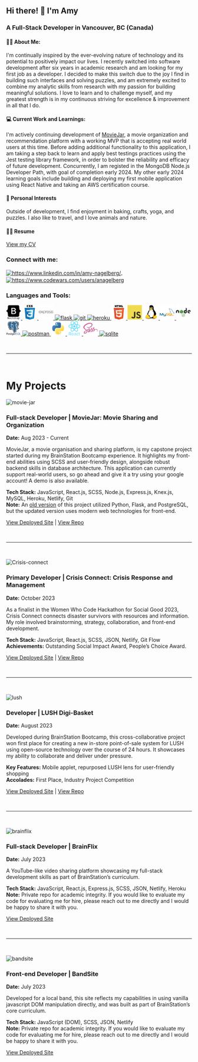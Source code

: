 
<h2>Hi there! 👋 I'm Amy</h2>
<h3>A Full-Stack Developer in Vancouver, BC (Canada)</h3>

#### 💁‍♀️ About Me: 
I'm continually inspired by the ever-evolving nature of technology and its potential to positively impact our lives. I recently switched into software development after six years in academic research and am looking for my first job as a developer. I decided to make this switch due to the joy I find in building such interfaces and solving puzzles, and am extremely excited to combine my analytic skills from research with my passion for building meaningful solutions. I love to learn and to challenge myself, and my greatest strength is in my continuous striving for excellence & improvement in all that I do.

#### 💻 Current Work and Learnings: 
I'm actively continuing development of [MovieJar](https://github.com/anagelberg/MovieJar), a movie organization and recommendation platform with a working MVP that is accepting real world users at this time. Before adding additional functionality to this application, I am taking a step back to learn and apply best testings practices using the Jest testing library framework, in order to bolster the reliability and efficacy of future development. Concurrently, I am registed in the MongoDB Node.js Developer Path, with goal of completion early 2024. My other early 2024 learning goals include building and deploying my first mobile application using React Native and taking an AWS certification course. 

#### 🧁 Personal Interests
Outside of development, I find enjoyment in baking, crafts, yoga, and puzzles. I also like to travel, and I love animals and nature. 

#### 👩‍💻 Resume
<a href="https://amy-nagelberg.dev/files/Nagelberg_CV.pdf" target="_blank" >View my CV</a>

<h3 align="left">Connect with me:</h3>
<p align="left">
<a href="https://www.linkedin.com/in/amy-nagelberg/" target="blank">
  <img align="center" src="https://raw.githubusercontent.com/rahuldkjain/github-profile-readme-generator/master/src/images/icons/Social/linked-in-alt.svg" alt="https://www.linkedin.com/in/amy-nagelberg/" height="30" width="40" />
</a>
  &nbsp;&nbsp;&nbsp;&nbsp;&nbsp;&nbsp;&nbsp;&nbsp
<a href="https://www.codewars.com/users/anagelberg" target="blank">
  <img align="center" src="https://www.codewars.com/users/anagelberg/badges/small" alt="https://www.codewars.com/users/anagelberg"/>
</a>


<!-- <a href="https://www.linkedin.com/in/amy-nagelberg/" target="blank">
  <img src="https://github.com/anagelberg/anagelberg/assets/62032317/7ae57420-0e0e-4d47-a27d-bdd383a376b3" height="30" />
</a> -->
</p>

<h3 align="left">Languages and Tools:</h3>
<p align="left"> <a href="https://getbootstrap.com" target="_blank" rel="noreferrer"> <img src="https://raw.githubusercontent.com/devicons/devicon/master/icons/bootstrap/bootstrap-plain-wordmark.svg" alt="bootstrap" width="40" height="40"/> </a> <a href="https://www.w3schools.com/css/" target="_blank" rel="noreferrer"> <img src="https://raw.githubusercontent.com/devicons/devicon/master/icons/css3/css3-original-wordmark.svg" alt="css3" width="40" height="40"/> </a> <a href="https://expressjs.com" target="_blank" rel="noreferrer"> <img src="https://raw.githubusercontent.com/devicons/devicon/master/icons/express/express-original-wordmark.svg" alt="express" width="40" height="40"/> </a> <a href="https://flask.palletsprojects.com/" target="_blank" rel="noreferrer"> <img src="https://www.vectorlogo.zone/logos/pocoo_flask/pocoo_flask-icon.svg" alt="flask" width="40" height="40"/> </a> <a href="https://git-scm.com/" target="_blank" rel="noreferrer"> <img src="https://www.vectorlogo.zone/logos/git-scm/git-scm-icon.svg" alt="git" width="40" height="40"/> </a> <a href="https://heroku.com" target="_blank" rel="noreferrer"> <img src="https://www.vectorlogo.zone/logos/heroku/heroku-icon.svg" alt="heroku" width="40" height="40"/> </a> <a href="https://www.w3.org/html/" target="_blank" rel="noreferrer"> <img src="https://raw.githubusercontent.com/devicons/devicon/master/icons/html5/html5-original-wordmark.svg" alt="html5" width="40" height="40"/> </a> <a href="https://developer.mozilla.org/en-US/docs/Web/JavaScript" target="_blank" rel="noreferrer"> <img src="https://raw.githubusercontent.com/devicons/devicon/master/icons/javascript/javascript-original.svg" alt="javascript" width="40" height="40"/> </a> <a href="https://www.linux.org/" target="_blank" rel="noreferrer"> <img src="https://raw.githubusercontent.com/devicons/devicon/master/icons/linux/linux-original.svg" alt="linux" width="40" height="40"/> </a> <a href="https://www.mysql.com/" target="_blank" rel="noreferrer"> <img src="https://raw.githubusercontent.com/devicons/devicon/master/icons/mysql/mysql-original-wordmark.svg" alt="mysql" width="40" height="40"/> </a> <a href="https://nodejs.org" target="_blank" rel="noreferrer"> <img src="https://raw.githubusercontent.com/devicons/devicon/master/icons/nodejs/nodejs-original-wordmark.svg" alt="nodejs" width="40" height="40"/> </a> <a href="https://www.postgresql.org" target="_blank" rel="noreferrer"> <img src="https://raw.githubusercontent.com/devicons/devicon/master/icons/postgresql/postgresql-original-wordmark.svg" alt="postgresql" width="40" height="40"/> </a> <a href="https://postman.com" target="_blank" rel="noreferrer"> <img src="https://www.vectorlogo.zone/logos/getpostman/getpostman-icon.svg" alt="postman" width="40" height="40"/> </a> <a href="https://www.python.org" target="_blank" rel="noreferrer"> <img src="https://raw.githubusercontent.com/devicons/devicon/master/icons/python/python-original.svg" alt="python" width="40" height="40"/> </a> <a href="https://reactjs.org/" target="_blank" rel="noreferrer"> <img src="https://raw.githubusercontent.com/devicons/devicon/master/icons/react/react-original-wordmark.svg" alt="react" width="40" height="40"/> </a> <a href="https://sass-lang.com" target="_blank" rel="noreferrer"> <img src="https://raw.githubusercontent.com/devicons/devicon/master/icons/sass/sass-original.svg" alt="sass" width="40" height="40"/> </a> <a href="https://www.sqlite.org/" target="_blank" rel="noreferrer"> <img src="https://www.vectorlogo.zone/logos/sqlite/sqlite-icon.svg" alt="sqlite" width="40" height="40"/> </a> </p>



<br><hr><br>

<h1>My Projects</h1>


![movie-jar](https://github.com/anagelberg/anagelberg/assets/62032317/d899245d-24c3-4509-b982-c1ea378c14aa)

<h3>Full-stack Developer | MovieJar: Movie Sharing and Organization</h3>

<p><b>Date:</b> Aug 2023 - Current</p>
<p>MovieJar, a movie organisation and sharing platform, is my capstone project started during my BrainStation Bootcamp experience. It highlights my front-end abilities using SCSS and user-friendly design, alongside robust backend skills in database architecture. This application can currently support real-world users, so go ahead and give it a try using your google account! A demo is also available.  </p>
<p><b>Tech Stack:</b> JavaScript, React.js, SCSS, Node.js, Express.js, Knex.js, MySQL, Heroku, Netlify, Git<br>
<b>Note:</b> An <a href="https://github.com/anagelberg/movie-picker">old version</a> of this project utilized Python, Flask, and PostgreSQL, but the updated version uses modern web technologies for front-end.</p>

 [View Deployed Site](https://moviejar.ca) | [View Repo](https://github.com/anagelberg/MovieJar)

<br><hr><br>


![Crisis-connect](https://github.com/anagelberg/anagelberg/assets/62032317/5225fee1-5635-4bce-a304-fa93221f4d83)


<h3>Primary Developer | Crisis Connect: Crisis Response and Management</h3>

<p><b>Date:</b> October 2023</p>
<p>As a finalist in the Women Who Code Hackathon for Social Good 2023, Crisis Connect connects disaster survivors with resources and information. My role involved brainstorming, strategy, collaboration, and front-end development. </p>
<p><b>Tech Stack:</b> JavaScript, React.js, SCSS, JSON, Netlify, Git Flow<br>
<b>Achievements:</b> Outstanding Social Impact Award, People’s Choice Award.</p>

[View Deployed Site](https://crisis-connect.amy-nagelberg.dev) | [View Repo](https://github.com/anagelberg/crisis-response)

<br><hr><br>

![lush](https://github.com/anagelberg/anagelberg/assets/62032317/a38208e4-f375-40a5-9e87-01748c10169c)

<h3>Developer | LUSH Digi-Basket</h3>

<p><b>Date:</b> August 2023 </p>
<p>Developed during BrainStation Bootcamp, this cross-collaborative project won first place for creating a new in-store point-of-sale system for LUSH using open-source technology over the course of 24 hours. It showcases my ability to collaborate and deliver under pressure. </p>
<p><b>Key Features:</b> Mobile applet, repurposed LUSH lens for user-friendly shopping<br>
<b>Accolades:</b> First Place, Industry Project Competition</p>

[View Deployed Site](https://lush.amy-nagelberg.dev/) | [View Repo](https://github.com/anagelberg/lush-industry-project)

<br><hr><br>

<!-- ![instock](https://github.com/anagelberg/anagelberg/assets/62032317/9593fa98-07c6-4591-af1b-e60384e5aafb)

<h3>Full-stack Developer | InStock</h3>

<p><b>Date:</b> August 2023 </p>
<p>InStock is a collaborative inventory management system built during BrainStation Bootcamp over the course of one week. I played a dual role as a developer and mentor, guiding team members through project decisions and strategy.</p>
<p><b>Tech Stack:</b> Git Flow, JavaScript, React.js, Express.js, SCSS, MySQL, Knex.js, Netlify, Heroku<br>
<b>Note:</b> Private repo for academic integrity. If you would like to evaluate my code for evaluating me for hire,  please reach out to me directly and I would be happy to share it with you. </p>

[View Deployed Site](https://instock.amy-nagelberg.dev/) 

<br><hr><br> -->

![brainflix](https://github.com/anagelberg/anagelberg/assets/62032317/be3a571b-94b7-430c-ba71-4a5d132c3d26)

<h3>Full-stack Developer | BrainFlix</h3>

<p><b>Date:</b> July 2023</p>
<p>A YouTube-like video sharing platform showcasing my full-stack development skills as part of BrainStation’s curriculum. </p>
<p><b>Tech Stack:</b> JavaScript, React.js, Express.js, SCSS, JSON, Netlify, Heroku<br>
<b>Note:</b> Private repo for academic integrity. If you would like to evaluate my code for evaluating me for hire,  please reach out to me directly and I would be happy to share it with you. </p>

[View Deployed Site](https://brainflix.amy-nagelberg.dev/) 

<br><hr><br>

![bandsite](https://github.com/anagelberg/anagelberg/assets/62032317/7f95303e-a1cf-4b39-a9d0-0f59b8832d6c)

<h3>Front-end Developer | BandSite</h3>

<p><b>Date:</b> July 2023</p>
<p>Developed for a local band, this site reflects my capabilities in using vanilla javascript DOM manipulation directly, and was built as part of BrainStation’s core curriculum.  </p>
<p><b>Tech Stack:</b> JavaScript (DOM), SCSS, JSON, Netlify <br>
<b>Note:</b> Private repo for academic integrity. If you would like to evaluate my code for evaluating me for hire,  please reach out to me directly and I would be happy to share it with you. </p>

[View Deployed Site](https://bandsite.amy-nagelberg.dev/) 

<!-- <br><hr><br>

![nutrition-tracker](https://github.com/anagelberg/anagelberg/assets/62032317/48bd801b-b324-4e44-90e7-9915569f8020)

<h3>Front-end Developer | Nutrition Tracker</h3>

<p><b>Date:</b> July 2023</p>
<p>Developed in a 6-hour hackathon, this app calculates meal nutrition using an external API, showcasing my skills in teamwork, research, and front-end development.  </p>

[View Deployed Site](https://nutrition-tracker.amy-nagelberg.dev/) | [View Repo](https://github.com/anagelberg/hackathon-nutrition-client)

<br><hr><br>

![planet-image-finder](https://github.com/anagelberg/anagelberg/assets/62032317/186343d4-31f0-4362-886b-a1b53c63d0ca)

<h3>Front-end Developer | Planet Image Finder</h3>

<p><b>Date:</b> July 2023</p>

<p>Another quick hackathon project where users find planet images, the application took just 5 hours to make. I implemented the gallery photo view using vanilla javascript DOM manipulation in just an hour, demonstrating my creativity and problem-solving skills. </p>

[View Deployed Site](https://planet-image-finder.amy-nagelberg.dev/) | [View Repo](https://github.com/anagelberg/hackathon-nasa) --> 

